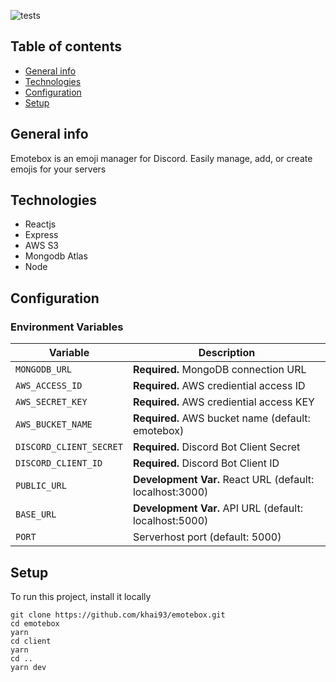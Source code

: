 ![tests](https://github.com/khai93/emotebox/workflows/test/badge.svg)

## Table of contents
* [General info](#general-info)
* [Technologies](#technologies)
* [Configuration](#configuration)
* [Setup](#setup)

## General info
Emotebox is an emoji manager for Discord. Easily manage, add, or create emojis for your servers

## Technologies
* Reactjs
* Express
* AWS S3
* Mongodb Atlas
* Node

## Configuration

### Environment Variables
| Variable                | Description                                                       |
| ----------------------- | ----------------------------------------------------------------- |
| `MONGODB_URL`           | **Required.** MongoDB connection URL                              |
| `AWS_ACCESS_ID`         | **Required.** AWS crediential access ID                           |
| `AWS_SECRET_KEY`        | **Required.** AWS crediential access KEY                          |
| `AWS_BUCKET_NAME`       | **Required.** AWS bucket name (default: emotebox)                 |
| `DISCORD_CLIENT_SECRET` | **Required.** Discord Bot Client Secret                           |
| `DISCORD_CLIENT_ID`     | **Required.** Discord Bot Client ID                               |
| `PUBLIC_URL`            | **Development Var.** React URL (default: localhost:3000) |
| `BASE_URL`              | **Development Var.** API URL (default: localhost:5000)   |
| `PORT`                  | Serverhost port (default: 5000)                                   |

## Setup
To run this project, install it locally
```
git clone https://github.com/khai93/emotebox.git
cd emotebox
yarn
cd client
yarn
cd ..
yarn dev
```

